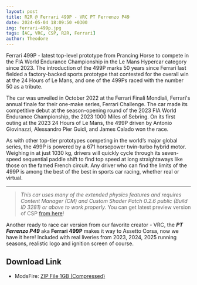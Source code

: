```yaml
---
layout: post
title: R2R @ Ferrari 499P - VRC PT Ferrenzo P49
date: 2024-05-04 18:09:50 +0300
img: ferrari-499p.jpg
tags: [AC, VRC, CSP, R2R, Ferrari]
author: Theodore
---
```


Ferrari 499P - latest top-level prototype from Prancing Horse to compete in the FIA World Endurance Championship in the Le Mans Hypercar category since 2023. The introduction of the 499P marks 50 years since Ferrari last fielded a factory-backed sports prototype that contested for the overall win at the 24 Hours of Le Mans, and one of the 499Ps raced with the number 50 as a tribute.

The car was unveiled in October 2022 at the Ferrari Finali Mondiali, Ferrari's annual finale for their one-make series, Ferrari Challenge. The car made its competitive debut at the season-opening round of the 2023 FIA World Endurance Championship, the 2023 1000 Miles of Sebring. On its first outing at the 2023 24 Hours of Le Mans, the 499P driven by Antonio Giovinazzi, Alessandro Pier Guidi, and James Calado won the race.

As with other top-tier prototypes competing in the world’s major global series, the 499P is powered by a 671 horsepower twin-turbo hybrid motor. Weighing in at just 1030 kg, drivers will quickly cycle through its seven-speed sequential paddle shift to find top speed at long straightaways like those on the famed French circuit. Any driver who can find the limits of the 499P is among the best of the best in sports car racing, whether real or virtual.

_________________


> *This car uses many of the extended physics features and requires Content Manager (CM) and Custom Shader Patch 0.2.6 public (Build ID 3281) or above to work properly.*  You can get latest preview version of CSP [from here](https://cignature.co/2025/04/06/light-patch-v028-preview/)!

Another ready to race car version from our favorite creator - VRC, the ***PT Ferrenzo P49*** aka **Ferrari 499P** makes it way to Assetto Corsa, now we have it here! Included with real liveries from 2023, 2024, 2025 running seasons, realistic logo and ignition screen of course.

## Download Link
- ModsFire: [ZIP File 1GB (Compressed)](https://modsfire.com/zPzLU9b9NL5O874)
